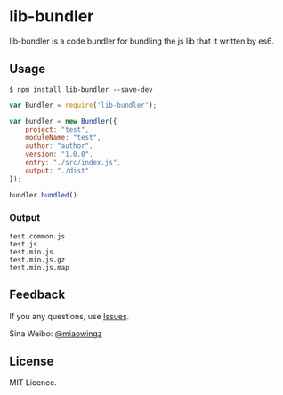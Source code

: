 # lib-bundler

lib-bundler is a code bundler for bundling the js lib that it written by es6.

## Usage
```
$ npm install lib-bundler --save-dev
```

``` javascript
var Bundler = require('lib-bundler');

var bundler = new Bundler({
    project: "test",
    moduleName: "test",
    author: "author",
    version: "1.0.0",
    entry: "./src/index.js",
    output: "./dist"
});

bundler.bundled()
```

### Output
```
test.common.js
test.js
test.min.js
test.min.js.gz
test.min.js.map
```

## Feedback
If you any questions, use [Issues](https://github.com/miaowing/lib-bundler/issues).

Sina Weibo: [@miaowingz](http://weibo.com/zfeng217)

## License
MIT Licence.
